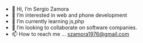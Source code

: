 - 👋 Hi, I’m Sergio Zamora
- 👀 I’m interested in web and phone development
- 🌱 I’m currently learning js,php
- 💞️ I’m looking to collaborate on software companies.
- 📫 How to reach me ... szamora1976@gmail.com

<!---
sgzamora/sgzamora is a ✨ special ✨ repository because its `README.md` (this file) appears on your GitHub profile.
You can click the Preview link to take a look at your changes.
--->
